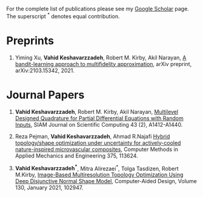 
For the complete list of publications please see my [Google Scholar](https://scholar.google.com/citations?user=83u85UUAAAAJ) page. The superscript <sup>*</sup> denotes equal contribution.  

Preprints
==========
1. Yiming Xu, **Vahid Keshavarzzadeh**, Robert M. Kirby, Akil Narayan, [A bandit-learning approach to multifidelity approximation](https://arxiv.org/abs/2103.15342), arXiv preprint, arXiv:2103.15342, 2021.

Journal Papers
========

1. **Vahid Keshavarzzadeh**, Robert M. Kirby, Akil Narayan, [Multilevel Designed Quadrature for Partial Differential Equations with Random Inputs](https://epubs.siam.org/doi/abs/10.1137/20M1333407), SIAM Journal on Scientific Computing 43 (2), A1412-A1440.

2. Reza Pejman, **Vahid Keshavarzzadeh**, Ahmad R.Najafi [Hybrid topology/shape optimization under uncertainty for actively-cooled nature-inspired microvascular composites](https://www.sciencedirect.com/science/article/pii/S0045782520308094), Computer Methods in Applied Mechanics and Engineering 375, 113624.

1. **Vahid Keshavarzzadeh<sup>*</sup>**, Mitra Alirezaei<sup>*</sup>, Tolga Tasdizen, Robert M.Kirby, [Image-Based Multiresolution Topology Optimization Using Deep Disjunctive Normal Shape Model](https://www.sciencedirect.com/science/article/pii/S0010448520301408), Computer-Aided Design, Volume 130, January 2021, 102947.







